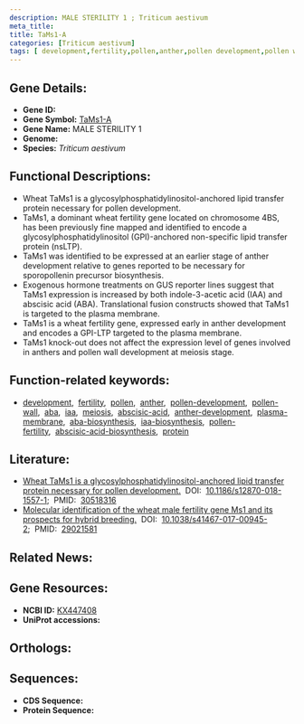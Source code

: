 ```yaml
---
description: MALE STERILITY 1 ; Triticum aestivum
meta_title:
title: TaMs1-A
categories: [Triticum aestivum]
tags: [ development,fertility,pollen,anther,pollen development,pollen wall,aba,iaa,meiosis,abscisic acid,anther development,plasma membrane,aba biosynthesis,iaa biosynthesis,pollen fertility,abscisic acid biosynthesis,protein ]
---
```


## Gene Details:
- **Gene ID:** []()
- **Gene Symbol:** <u>TaMs1-A</u>
- **Gene Name:** MALE STERILITY 1
- **Genome:** []()
- **Species:** *Triticum aestivum*

## Functional Descriptions:
   - Wheat TaMs1 is a glycosylphosphatidylinositol-anchored lipid transfer protein necessary for pollen development.
   - TaMs1, a dominant wheat fertility gene located on chromosome 4BS, has been previously fine mapped and identified to encode a glycosylphosphatidylinositol (GPI)-anchored non-specific lipid transfer protein (nsLTP).
   - TaMs1 was identified to be expressed at an earlier stage of anther development relative to genes reported to be necessary for sporopollenin precursor biosynthesis.
   - Exogenous hormone treatments on GUS reporter lines suggest that TaMs1 expression is increased by both indole-3-acetic acid (IAA) and abscisic acid (ABA). Translational fusion constructs showed that TaMs1 is targeted to the plasma membrane.
   - TaMs1 is a wheat fertility gene, expressed early in anther development and encodes a GPI-LTP targeted to the plasma membrane.
   - TaMs1 knock-out does not affect the expression level of genes involved in anthers and pollen wall development at meiosis stage.

## Function-related keywords:
   - [development](/tags/development/),&nbsp;&nbsp;[fertility](/tags/fertility/),&nbsp;&nbsp;[pollen](/tags/pollen/),&nbsp;&nbsp;[anther](/tags/anther/),&nbsp;&nbsp;[pollen-development](/tags/pollen-development/),&nbsp;&nbsp;[pollen-wall](/tags/pollen-wall/),&nbsp;&nbsp;[aba](/tags/aba/),&nbsp;&nbsp;[iaa](/tags/iaa/),&nbsp;&nbsp;[meiosis](/tags/meiosis/),&nbsp;&nbsp;[abscisic-acid](/tags/abscisic-acid/),&nbsp;&nbsp;[anther-development](/tags/anther-development/),&nbsp;&nbsp;[plasma-membrane](/tags/plasma-membrane/),&nbsp;&nbsp;[aba-biosynthesis](/tags/aba-biosynthesis/),&nbsp;&nbsp;[iaa-biosynthesis](/tags/iaa-biosynthesis/),&nbsp;&nbsp;[pollen-fertility](/tags/pollen-fertility/),&nbsp;&nbsp;[abscisic-acid-biosynthesis](/tags/abscisic-acid-biosynthesis/),&nbsp;&nbsp;[protein](/tags/protein/)

## Literature:
   - [Wheat TaMs1 is a glycosylphosphatidylinositol-anchored lipid transfer protein necessary for pollen development.](https://doi.org/10.1186/s12870-018-1557-1)&nbsp;&nbsp;DOI:&nbsp;&nbsp;[10.1186/s12870-018-1557-1](https://doi.org/10.1186/s12870-018-1557-1);&nbsp;&nbsp;PMID:&nbsp;&nbsp;[30518316](https://pubmed.ncbi.nlm.nih.gov/30518316/)
   - [Molecular identification of the wheat male fertility gene Ms1 and its prospects for hybrid breeding.](https://doi.org/10.1038/s41467-017-00945-2)&nbsp;&nbsp;DOI:&nbsp;&nbsp;[10.1038/s41467-017-00945-2](https://doi.org/10.1038/s41467-017-00945-2);&nbsp;&nbsp;PMID:&nbsp;&nbsp;[29021581](https://pubmed.ncbi.nlm.nih.gov/29021581/)

## Related News:

## Gene Resources:
- **NCBI ID:**  [KX447408](https://www.ncbi.nlm.nih.gov/gene/?term=KX447408)
- **UniProt accessions:**  [](https://www.uniprot.org/uniprotkb//entry)

## Orthologs:

## Sequences:
- **CDS Sequence:**
- **Protein Sequence:**
